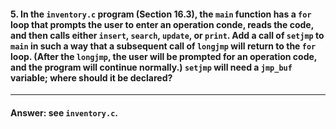 #### 5. In the `inventory.c` program (Section 16.3), the `main` function has a `for` loop that prompts the user to enter an operation conde, reads the code, and then calls either `insert`, `search`, `update`, or `print`. Add a call of `setjmp` to `main` in such a way that a subsequent call of `longjmp` will return to the `for` loop. (After the `longjmp`, the user will be prompted for an operation code, and the program will continue normally.) `setjmp` will need a `jmp_buf` variable; where should it be declared?

---

#### Answer: see `inventory.c`.
